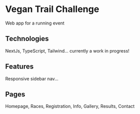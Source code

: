 # Vegan Trail Challenge

Web app for a running event

## Technologies

NextJs, TypeScript, Tailwind... currently a work in progress!

## Features

Responsive sidebar nav...

## Pages

Homepage,
Races,
Registration,
Info,
Gallery,
Results,
Contact
